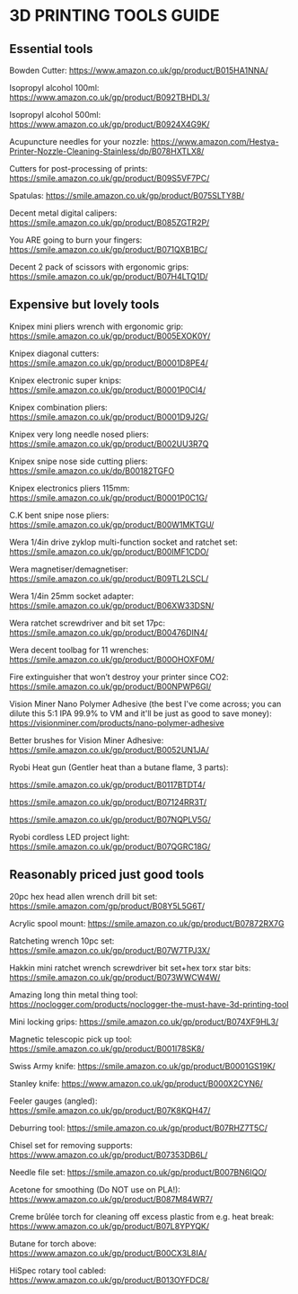 # 3D PRINTING TOOLS GUIDE

## Essential tools

Bowden Cutter: https://www.amazon.co.uk/gp/product/B015HA1NNA/

Isopropyl alcohol 100ml: https://www.amazon.co.uk/gp/product/B092TBHDL3/

Isopropyl alcohol 500ml: https://www.amazon.co.uk/gp/product/B0924X4G9K/

Acupuncture needles for your nozzle: https://www.amazon.com/Hestya-Printer-Nozzle-Cleaning-Stainless/dp/B078HXTLX8/

Cutters for post-processing of prints: https://smile.amazon.co.uk/gp/product/B09S5VF7PC/

Spatulas: https://smile.amazon.co.uk/gp/product/B075SLTY8B/

Decent metal digital calipers: https://smile.amazon.co.uk/gp/product/B085ZGTR2P/

You ARE going to burn your fingers: https://smile.amazon.co.uk/gp/product/B071QXB1BC/

Decent 2 pack of scissors with ergonomic grips: https://smile.amazon.co.uk/gp/product/B07H4LTQ1D/

## Expensive but lovely tools

Knipex mini pliers wrench with ergonomic grip: https://smile.amazon.co.uk/gp/product/B005EXOK0Y/

Knipex diagonal cutters: https://smile.amazon.co.uk/gp/product/B0001D8PE4/

Knipex electronic super knips: https://smile.amazon.co.uk/gp/product/B0001P0CI4/ 

Knipex combination pliers: https://smile.amazon.co.uk/gp/product/B0001D9J2G/

Knipex very long needle nosed pliers: https://smile.amazon.co.uk/gp/product/B002UU3R7Q

Knipex snipe nose side cutting pliers: https://smile.amazon.co.uk/dp/B00182TGFO

Knipex electronics pliers 115mm: https://smile.amazon.co.uk/gp/product/B0001P0C1G/

C.K bent snipe nose pliers: https://smile.amazon.co.uk/gp/product/B00W1MKTGU/

Wera 1/4in drive zyklop multi-function socket and ratchet set: https://smile.amazon.co.uk/gp/product/B00IMF1CDO/

Wera magnetiser/demagnetiser: https://smile.amazon.co.uk/gp/product/B09TL2LSCL/

Wera 1/4in 25mm socket adapter: https://smile.amazon.co.uk/gp/product/B06XW33DSN/

Wera ratchet screwdriver and bit set 17pc: https://smile.amazon.co.uk/gp/product/B00476DIN4/

Wera decent toolbag for 11 wrenches: https://smile.amazon.co.uk/gp/product/B00OHOXF0M/

Fire extinguisher that won’t destroy your printer since CO2: https://smile.amazon.co.uk/gp/product/B00NPWP6GI/

Vision Miner Nano Polymer Adhesive (the best I've come across; you can dilute this 5:1 IPA 99.9% to VM and it'll be just as good to save money): https://visionminer.com/products/nano-polymer-adhesive

Better brushes for Vision Miner Adhesive: https://smile.amazon.co.uk/gp/product/B0052UN1JA/

Ryobi Heat gun (Gentler heat than a butane flame, 3 parts): 

https://smile.amazon.co.uk/gp/product/B0117BTDT4/

https://smile.amazon.co.uk/gp/product/B07124RR3T/ 

https://smile.amazon.co.uk/gp/product/B07NQPLV5G/

Ryobi cordless LED project light: https://smile.amazon.co.uk/gp/product/B07QGRC18G/

## Reasonably priced just good tools

20pc hex head allen wrench drill bit set: https://smile.amazon.com/gp/product/B08Y5L5G6T/

Acrylic spool mount: https://smile.amazon.co.uk/gp/product/B07872RX7G

Ratcheting wrench 10pc set: https://smile.amazon.co.uk/gp/product/B07W7TPJ3X/

Hakkin mini ratchet wrench screwdriver bit set+hex torx star bits: https://smile.amazon.co.uk/gp/product/B073WWCW4W/

Amazing long thin metal thing tool: https://noclogger.com/products/noclogger-the-must-have-3d-printing-tool

Mini locking grips: https://smile.amazon.co.uk/gp/product/B074XF9HL3/

Magnetic telescopic pick up tool: https://smile.amazon.co.uk/gp/product/B001I78SK8/

Swiss Army knife: https://smile.amazon.co.uk/gp/product/B0001GS19K/ 

Stanley knife: https://www.amazon.co.uk/gp/product/B000X2CYN6/

Feeler gauges (angled): https://smile.amazon.co.uk/gp/product/B07K8KQH47/

Deburring tool: https://smile.amazon.co.uk/gp/product/B07RHZ7T5C/

Chisel set for removing supports: https://www.amazon.co.uk/gp/product/B07353DB6L/

Needle file set: https://smile.amazon.co.uk/gp/product/B007BN6IQO/

Acetone for smoothing (Do NOT use on PLA!): https://www.amazon.co.uk/gp/product/B087M84WR7/

Creme brûlée torch for cleaning off excess plastic from e.g. heat break: https://www.amazon.co.uk/gp/product/B07L8YPYQK/

Butane for torch above: https://www.amazon.co.uk/gp/product/B00CX3L8IA/

HiSpec rotary tool cabled: https://www.amazon.co.uk/gp/product/B013OYFDC8/
